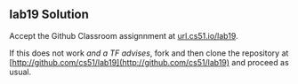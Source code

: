 
## lab19 Solution




Accept the Github Classroom assignnment at 
[url.cs51.io/lab19](http://url.cs51.io/lab19). 

If this does not work _and a TF advises_, fork and then clone the repository at 
[http://github.com/cs51/lab19](http://github.com/cs51/lab19) 
and proceed as usual.


